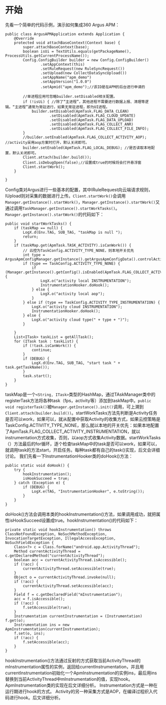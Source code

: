 # 开始
先看一个简单的代码示例，演示如何集成360 Argus APM：
```
public class ArgusAPMApplication extends Application {
    @Override
    protected void attachBaseContext(Context base) {
        super.attachBaseContext(base);
        boolean isUi = TextUtils.equals(getPackageName(), ProcessUtils.getCurrentProcessName());
        Config.ConfigBuilder builder = new Config.ConfigBuilder()
                .setAppContext(this)
                .setRuleRequest(new RuleSyncRequest())
                .setUpload(new CollectDataSyncUpload())
                .setAppName("apm_demo")
                .setAppVersion("1.0.0")
                .setApmid("apm_demo");//该ID是在APM的后台进行申请的

        //单进程应用可忽略builder.setDisabled相关配置。
        if (!isUi) { //除了“主进程”，其他进程不需要进行数据上报、清理等逻辑。“主进程”通常为常驻进行，如果无常驻进程，即为UI进程。
            builder.setDisabled(ApmTask.FLAG_DATA_CLEAN)
                    .setDisabled(ApmTask.FLAG_CLOUD_UPDATE)
                    .setDisabled(ApmTask.FLAG_DATA_UPLOAD)
                    .setDisabled(ApmTask.FLAG_COLLECT_ANR)
                    .setDisabled(ApmTask.FLAG_COLLECT_FILE_INFO);
        }
        //builder.setEnabled(ApmTask.FLAG_COLLECT_ACTIVITY_AOP); //activity采用aop方案时打开，默认关闭即可。
        builder.setEnabled(ApmTask.FLAG_LOCAL_DEBUG); //是否读取本地配置，默认关闭即可。
        Client.attach(builder.build());
        Client.isDebugOpen(false);//设置成true的时候将会打开悬浮窗
        Client.startWork();
    }

}
```
Config类对Argus进行一些基本的配置，其中IRuleRequest向云端请求规则，IUpload则对采集的数据进行上传。`Client.startWork()`会调用`Manager.getInstance().startWork()`，`Manager.getInstance().startWork()`又通过调用`TaskManager.getInstance().startWorkTasks()`。`Manager.getInstance().startWork()`的代码如下：
```
public void startWorkTasks() {
    if (taskMap == null) {
        LogX.d(Env.TAG, SUB_TAG, "taskMap is null ");
        return;
    }
    if (taskMap.get(ApmTask.TASK_ACTIVITY).isCanWork()) {
        // 云控为TaskConfig.ACTIVITY_TYPE_NONE，则本地开关优先
        int type = ArgusApmConfigManager.getInstance().getArgusApmConfigData().controlActivity;
        if (type == TaskConfig.ACTIVITY_TYPE_NONE) {
            if (Manager.getInstance().getConfig().isEnabled(ApmTask.FLAG_COLLECT_ACTIVITY_INSTRUMENTATION)) {
                LogX.o("activity local INSTRUMENTATION");
                InstrumentationHooker.doHook();
            } else {
                LogX.o("activity local aop");
            }
        } else if (type == TaskConfig.ACTIVITY_TYPE_INSTRUMENTATION) {
            LogX.o("activity cloud INSTRUMENTATION");
            InstrumentationHooker.doHook();
        } else {
            LogX.o("activity cloud type(" + type + ")");
        }

    }
    List<ITask> taskList = getAllTask();
    for (ITask task : taskList) {
        if (!task.isCanWork()) {
            continue;
        }
        if (DEBUG) {
            LogX.d(Env.TAG, SUB_TAG, "start task " + task.getTaskName());
        }
        task.start();
    }
}
```
taskMap是一个`<String, ITask>`类型的HashMap，通过TAskManager类中的registerTask方法将各种task（fps，activity等）添加到taskMap中。`public void registerTask()`被`Manager.getInstance().init()`调用，可上溯到`Client.attach(builder.build())`。startWorkTasks方法先判断是Activity任务是否可以work，如果可以，就从配置中获取Activity的收集方式，如果云控策略是TaskConfig.ACTIVITY_TYPE_NONE，那么就以本地的开关优先：如果本地配置了ApmTask.FLAG_COLLECT_ACTIVITY_INSTRUMENTATION，就以instrumentation方式收集，否则，以aop方式收集Activity数据。startWorkTasks（）方法最后的for循环，逐个检查taskMap中的task是否可以work，如果可以，就调用task的方法start，开启任务。每种task都有自己的task()实现，后文会详细讨论。
我们先看一下InstrumentationHooker类的doHook()方法：
```
public static void doHook() {
    try {
        hookInstrumentation();
        isHookSucceed = true;
    } catch (Exception e) {
        if (DEBUG) {
            LogX.e(TAG, "InstrumentationHooker", e.toString());
        }
    }
}
```
doHook()方法会调用本类的hookInstrumentation()方法，如果调用成功，就把属性isHookSucceed设置成true。hookInstrumentation()的代码如下：
```
private static void hookInstrumentation() throws ClassNotFoundException, NoSuchMethodException, InvocationTargetException, IllegalAccessException, NoSuchFieldException {
    Class<?> c = Class.forName("android.app.ActivityThread");
    Method currentActivityThread = c.getDeclaredMethod("currentActivityThread");
    boolean acc = currentActivityThread.isAccessible();
    if (!acc) {
        currentActivityThread.setAccessible(true);
    }
    Object o = currentActivityThread.invoke(null);
    if (!acc) {
        currentActivityThread.setAccessible(acc);
    }
    Field f = c.getDeclaredField("mInstrumentation");
    acc = f.isAccessible();
    if (!acc) {
        f.setAccessible(true);
    }
    Instrumentation currentInstrumentation = (Instrumentation) f.get(o);
    Instrumentation ins = new ApmInstrumentation(currentInstrumentation);
    f.set(o, ins);
    if (!acc) {
        f.setAccessible(acc);
    }
}
```
hookInstrumentation()方法通过反射的方式获取当前ActivityThread的mInstrumentation属性的实例，返回给currentInstrumentation，并且用currentInstrumentation初始化一个ApmInstrumentation的实例ins，最后用ins替换到当前ActivityThread中mInstrumentation的值，实现hook。ApmInstrumentation类的实现在后文详细分析。
Instrumentation方式是一种在运行期进行hook的方式。
Activity的另一种采集方式是AOP，在编译过程织入代码进行hook。后文详细分析。